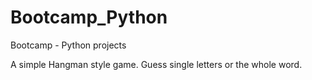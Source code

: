 # Bootcamp_Python
Bootcamp - Python projects

A simple Hangman style game. Guess single letters or the whole word.
